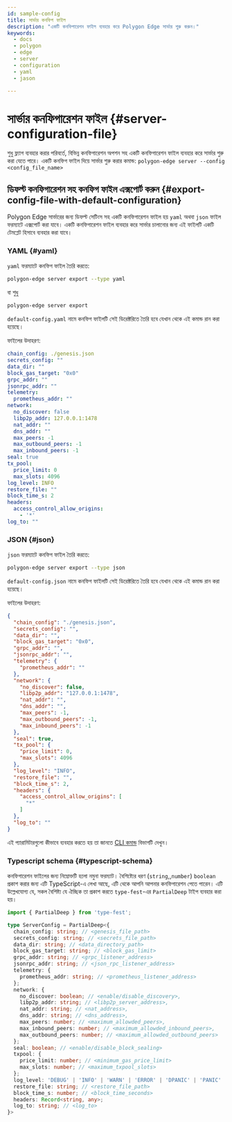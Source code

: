 ```yaml
---
id: sample-config
title: সার্ভার কনফিগ ফাইল
description: "একটি কনফিগারেশন ফাইল ব্যবহার করে Polygon Edge সার্ভার শুরু করুন।"
keywords:
  - docs
  - polygon
  - edge
  - server
  - configuration
  - yaml
  - jason

---
```

# সার্ভার কনফিগারেশন ফাইল {#server-configuration-file}
শুধু ফ্ল্যাগ ব্যবহার করার পরিবর্তে, বিভিন্ন কনফিগারেশন অপশন সহ একটি কনফিগারেশন ফাইল ব্যবহার করে সার্ভার শুরু করা যেতে পারে। একটি কনফিগ ফাইল দিয়ে সার্ভার শুরু করার কমান্ড: `polygon-edge server --config <config_file_name>`

## ডিফল্ট কনফিগারেশন সহ কনফিগ ফাইল এক্সপোর্ট করুন {#export-config-file-with-default-configuration}
Polygon Edge সার্ভারের জন্য ডিফল্ট সেটিংস সহ একটি কনফিগারেশন ফাইল হয় `yaml` অথবা `json` ফাইল ফরম্যাটে এক্সপোর্ট করা যাবে। একটি কনফিগারেশন ফাইল ব্যবহার করে সার্ভার চালানোর জন্য এই ফাইলটি একটি টেমপ্লেট হিসাবে ব্যবহার করা যাবে।

### YAML {#yaml}
`yaml` ফরম্যাটে কনফিগ ফাইল তৈরি করতে:
```bash
polygon-edge server export --type yaml
```
বা শুধু
```bash
polygon-edge server export
```
`default-config.yaml` নামে কনফিগ ফাইলটি সেই ডিরেক্টরিতে তৈরি হবে যেখান থেকে এই কমান্ড রান করা হয়েছে।

ফাইলের উদাহরণ:
```yaml
chain_config: ./genesis.json
secrets_config: ""
data_dir: ""
block_gas_target: "0x0"
grpc_addr: ""
jsonrpc_addr: ""
telemetry:
  prometheus_addr: ""
network:
  no_discover: false
  libp2p_addr: 127.0.0.1:1478
  nat_addr: ""
  dns_addr: ""
  max_peers: -1
  max_outbound_peers: -1
  max_inbound_peers: -1
seal: true
tx_pool:
  price_limit: 0
  max_slots: 4096
log_level: INFO
restore_file: ""
block_time_s: 2
headers:
  access_control_allow_origins:
    - '*'
log_to: ""
```

### JSON {#json}
`json` ফরম্যাটে কনফিগ ফাইল তৈরি করতে:
```bash
polygon-edge server export --type json
```
`default-config.json` নামে কনফিগ ফাইলটি সেই ডিরেক্টরিতে তৈরি হবে যেখান থেকে এই কমান্ড রান করা হয়েছে।

ফাইলের উদাহরণ:

```json
{
  "chain_config": "./genesis.json",
  "secrets_config": "",
  "data_dir": "",
  "block_gas_target": "0x0",
  "grpc_addr": "",
  "jsonrpc_addr": "",
  "telemetry": {
    "prometheus_addr": ""
  },
  "network": {
    "no_discover": false,
    "libp2p_addr": "127.0.0.1:1478",
    "nat_addr": "",
    "dns_addr": "",
    "max_peers": -1,
    "max_outbound_peers": -1,
    "max_inbound_peers": -1
  },
  "seal": true,
  "tx_pool": {
    "price_limit": 0,
    "max_slots": 4096
  },
  "log_level": "INFO",
  "restore_file": "",
  "block_time_s": 2,
  "headers": {
    "access_control_allow_origins": [
      "*"
    ]
  },
  "log_to": ""
}
```

এই প্যারামিটারগুলো কীভাবে ব্যবহার করতে হয় তা জানতে [CLI কমান্ড](/docs/edge/get-started/cli-commands) বিভাগটি দেখুন।

### Typescript schema {#typescript-schema}

কনফিগারেশন ফাইলের জন্য নিম্নোক্তটি হলো নমুনা ফরম্যাট। বৈশিষ্ট্যের ধরণ (`string`,,`number`) `boolean` প্রকাশ করার জন্য এটি TypeScript-এ লেখা আছে, এটি থেকে আপনি আপনার কনফিগারেশন পেতে পারেন। এটি উল্লেখযোগ্য যে, সকল বৈশিষ্ট্য যে ঐচ্ছিক তা প্রকাশ করতে `type-fest`-এর `PartialDeep` টাইপ ব্যবহার করা হয়।

```typescript
import { PartialDeep } from 'type-fest';

type ServerConfig = PartialDeep<{
  chain_config: string; // <genesis_file_path>
  secrets_config: string; // <secrets_file_path>
  data_dir: string; // <data_directory_path>
  block_gas_target: string; // <block_gas_limit>
  grpc_addr: string; // <grpc_listener_address>
  jsonrpc_addr: string; // <json_rpc_listener_address>
  telemetry: {
    prometheus_addr: string; // <prometheus_listener_address>
  };
  network: {
    no_discover: boolean; // <enable/disable_discovery>,
    libp2p_addr: string; // <libp2p_server_address>,
    nat_addr: string; // <nat_address>,
    dns_addr: string; // <dns_address>,
    max_peers: number; // <maximum_allowded_peers>,
    max_inbound_peers: number; // <maximum_allowded_inbound_peers>,
    max_outbound_peers: number; // <maximum_allowded_outbound_peers>
  };
  seal: boolean; // <enable/disable_block_sealing>
  txpool: {
    price_limit: number; // <minimum_gas_price_limit>
    max_slots: number; // <maximum_txpool_slots>
  };
  log_level: 'DEBUG' | 'INFO' | 'WARN' | 'ERROR' | 'DPANIC' | 'PANIC' | 'FATAL'; // <log_level>
  restore_file: string; // <restore_file_path>
  block_time_s: number; // <block_time_seconds>
  headers: Record<string, any>;
  log_to: string; // <log_to>
}>
```

